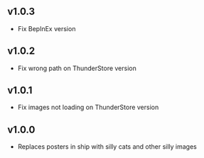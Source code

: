 ## v1.0.3
- Fix BepInEx version

## v1.0.2
- Fix wrong path on ThunderStore version

## v1.0.1
- Fix images not loading on ThunderStore version

## v1.0.0
- Replaces posters in ship with silly cats and other silly images
